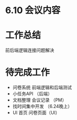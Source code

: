 # 6.10 会议内容





# 工作总结



前后端逻辑连接问题解决



# 待完成工作



- 问卷系统 前端逻辑和后端测试
- 小任务API （后端）
- 文档整理  会议记录 （PM）
- 找时间集中开发  （6.24晚上）
- UI 首页   问卷页面（UI）


